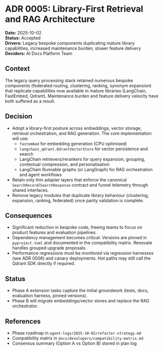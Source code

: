 # ADR 0005: Library-First Retrieval and RAG Architecture

**Date:** 2025-10-02  
**Status:** Accepted  
**Drivers:** Legacy bespoke components duplicating mature library capabilities, increased maintenance burden, slower feature delivery  
**Deciders:** AI Docs Platform Team

## Context

The legacy query processing stack retained numerous bespoke components
(federated routing, clustering, ranking, synonym expansion) that replicate
capabilities now available in mature libraries (LangChain, FastEmbed, Qdrant).
Maintenance burden and feature delivery velocity have both suffered as a
result.

## Decision

- Adopt a library-first posture across embeddings, vector storage, retrieval
  orchestration, and RAG generation. The core implementation will use:
  - `fastembed` for embedding generation (CPU optimised)
  - `langchain_qdrant.QdrantVectorStore` for vector persistence and search
  - LangChain retrievers/rerankers for query expansion, grouping, contextual
    compression, and personalisation
  - LangChain Runnable graphs (or LangGraph) for RAG orchestration and agent
    workflows
- Retain only thin adapter layers that enforce the canonical
  `SearchRecord`/`SearchResponse` contract and funnel telemetry through shared
  interfaces.
- Remove legacy modules that duplicate library behaviour (clustering,
  expansion, ranking, federated) once parity validation is complete.

## Consequences

- Significant reduction in bespoke code, freeing teams to focus on product
  features and evaluation pipelines.
- Dependency management becomes critical. Versions are pinned in
  `pyproject.toml` and documented in the compatibility matrix. Renovate
  handles grouped upgrade proposals.
- Performance regressions must be monitored via regression harnesses (see ADR 0006) and canary deployments. Hot paths may still call the Qdrant SDK
  directly if required.

## Status

- Phase A extension tasks capture the initial groundwork (tests, docs,
  evaluation harness, pinned versions).
- Phase B will migrate embeddings/vector stores and replace the RAG
  orchestrator.

## References

- Phase roadmap in `agent-logs/2025-10-02/refactor-strategy.md`
- Compatibility matrix in `docs/developers/compatibility-matrix.md`
- Consensus summary (Option A vs Option B) stored in plan log
